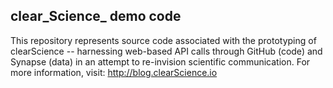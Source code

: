 ## clear_Science_ demo code
This repository represents source code associated with the prototyping of clearScience -- harnessing web-based API calls through GitHub (code) and Synapse (data) in an attempt to re-invision scientific communication. For more information, visit: http://blog.clearScience.io
